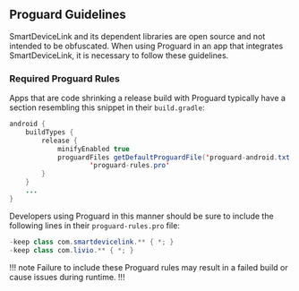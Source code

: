 ## Proguard Guidelines

SmartDeviceLink and its dependent libraries are open source and not intended to be obfuscated. When using Proguard in an app that integrates SmartDeviceLink, it is necessary to follow these guidelines.

### Required Proguard Rules
Apps that are code shrinking a release build with Proguard typically have a section resembling this snippet in their `build.gradle`:

```java
android {
    buildTypes {
        release {
            minifyEnabled true
            proguardFiles getDefaultProguardFile('proguard-android.txt'),
                    'proguard-rules.pro'
        }
    }
    ...
}
```

Developers using Proguard in this manner should be sure to include the following lines in their `proguard-rules.pro` file:

```java
-keep class com.smartdevicelink.** { *; }
-keep class com.livio.** { *; }
```

!!! note
Failure to include these Proguard rules may result in a failed build or cause issues during runtime.
!!!
